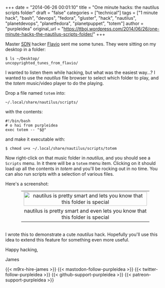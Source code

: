 +++
date = "2014-06-26 00:01:10"
title = "One minute hacks: the nautilus scripts folder"
draft = "false"
categories = ["technical"]
tags = ["1 minute hack", "bash", "devops", "fedora", "gluster", "hack", "nautilus", "planetdevops", "planetfedora", "planetpuppet", "totem"]
author = "purpleidea"
original_url = "https://ttboj.wordpress.com/2014/06/26/one-minute-hacks-the-nautilus-scripts-folder/"
+++

Master <a href="https://en.wikipedia.org/wiki/Software_Defined_Networking">SDN</a> hacker <a href="https://twitter.com/guteusa">Flavio</a> sent me some tunes. They were sitting on my desktop in a folder:
```
$ ls ~/Desktop/
uncopyrighted_tunes_from_flavio/
```
I wanted to listen them while hacking, but what was the easiest way...? I wanted to use the <em>nautilus</em> file browser to select which folder to play, and the <em>totem</em> music/video player to do the playing.

Drop a file named <code>totem</code> into:
```
~/.local/share/nautilus/scripts/
```
with the contents:
```
#!/bin/bash
# o hai from purpleidea
exec totem -- "$@"
```
and make it executable with:
```
$ chmod u+x ~/.local/share/nautilus/scripts/totem
```
Now right-click on that music folder in <em>nautilus</em>, and you should see a <code>Scripts</code> menu. In it there will be a <code>totem</code> menu item. Clicking on it should load up all the contents in <em>totem</em> and you'll be rocking out in no time. You can also run scripts with a selection of various files.

Here's a screenshot:

<table style="text-align:center; width:80%; margin:0 auto;"><tr><td><a href="nautilus-scripts-folder.png"><img class="size-large wp-image-846" src="nautilus-scripts-folder.png" alt="nautilus is pretty smart and lets you know that this folder is special" width="100%" height="100%" /></a></td></tr><tr><td> nautilus is pretty smart and even lets you know that this folder is special</td></tr></table></br />

I wrote this to demonstrate a cute <em>nautilus</em> hack. Hopefully you'll use this idea to extend this feature for something even more useful.

Happy hacking,

James

{{< m9rx-hire-james >}}
{{< mastodon-follow-purpleidea >}}
{{< twitter-follow-purpleidea >}}
{{< github-support-purpleidea >}}
{{< patreon-support-purpleidea >}}
